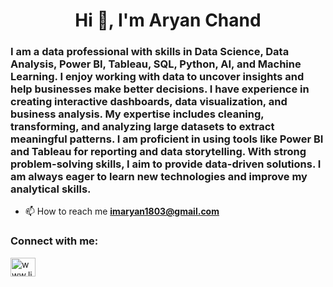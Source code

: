 <h1 align="center">Hi 👋, I'm Aryan Chand</h1>
<h3>I am a data professional with skills in Data Science, Data Analysis, Power BI, Tableau, SQL, Python, AI, and Machine Learning. I enjoy working with data to uncover insights and help businesses make better decisions. I have experience in creating interactive dashboards, data visualization, and business analysis. My expertise includes cleaning, transforming, and analyzing large datasets to extract meaningful patterns. I am proficient in using tools like Power BI and Tableau for reporting and data storytelling. With strong problem-solving skills, I aim to provide data-driven solutions. I am always eager to learn new technologies and improve my analytical skills.</h3>

- 📫 How to reach me **imaryan1803@gmail.com**

<h3 align="left">Connect with me:</h3>
<p align="left">
<a href="https://www.linkedin.com/in/aryanchand0503/" target="blank"><img align="center" src="https://raw.githubusercontent.com/rahuldkjain/github-profile-readme-generator/master/src/images/icons/Social/linked-in-alt.svg" alt="www.linkedin.com/in/aryanchand0503" height="30" width="40" /></a>
</p>

